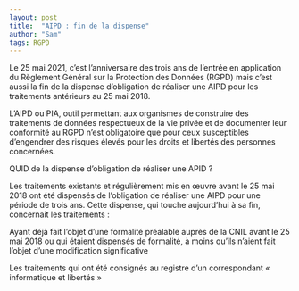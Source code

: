 ```yaml
---
layout: post
title:  "AIPD : fin de la dispense"
author: "Sam"
tags: RGPD
---
```


Le 25 mai 2021, c’est l’anniversaire des trois ans de l’entrée en application du Règlement Général sur la Protection des Données (RGPD) mais c’est aussi la fin de la dispense d’obligation de réaliser une AIPD pour les traitements antérieurs au 25 mai 2018.
 
L’AIPD ou PIA, outil permettant aux organismes de construire des traitements de données respectueux de la vie privée et de documenter leur conformité au RGPD n’est obligatoire que pour ceux susceptibles d’engendrer des risques élevés pour les droits et libertés des personnes concernées.

QUID de la dispense d’obligation de réaliser une APID ?
 
Les traitements existants et régulièrement mis en œuvre avant le 25 mai 2018 ont été dispensés de l’obligation de réaliser une AIPD pour une période de trois ans. Cette dispense, qui touche aujourd’hui à sa fin, concernait les traitements :

Ayant déjà fait l’objet d’une formalité préalable auprès de la CNIL avant le 25 mai 2018 ou qui étaient dispensés de formalité, à moins qu’ils n’aient fait l’objet d’une modification significative

Les traitements qui ont été consignés au registre d’un correspondant « informatique et libertés »